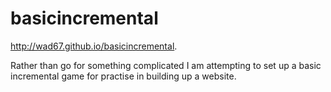 # basicincremental
http://wad67.github.io/basicincremental.

Rather than go for something complicated I am attempting to set up a basic incremental game for practise in building up a website.
